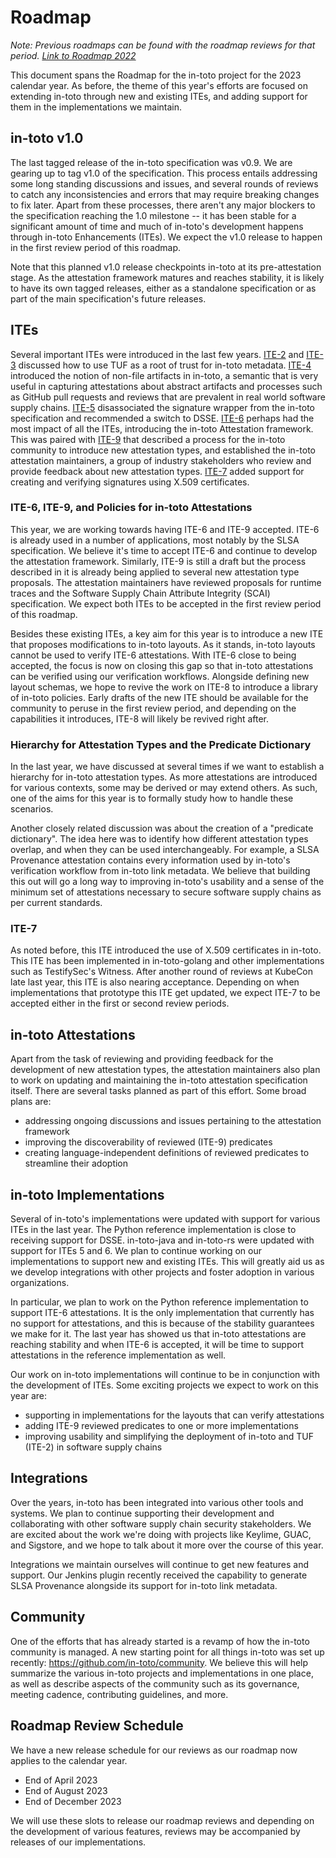 Roadmap
=======

_Note: Previous roadmaps can be found with the roadmap reviews for that period.
[Link to Roadmap 2022](/roadmap-reviews/2022/ROADMAP.md)_

This document spans the Roadmap for the in-toto project for the 2023 calendar
year. As before, the theme of this year's efforts are focused on extending
in-toto through new and existing ITEs, and adding support for them in the
implementations we maintain.

## in-toto v1.0

The last tagged release of the in-toto specification was v0.9. We are gearing
up to tag v1.0 of the specification. This process entails addressing some long
standing discussions and issues, and several rounds of reviews to catch any
inconsistencies and errors that may require breaking changes to fix later.
Apart from these processes, there aren't any major blockers to the
specification reaching the 1.0 milestone -- it has been stable for a significant
amount of time and much of in-toto's development happens through in-toto
Enhancements (ITEs). We expect the v1.0 release to happen in the first review
period of this roadmap.

Note that this planned v1.0 release checkpoints in-toto at its pre-attestation
stage. As the attestation framework matures and reaches stability, it is likely
to have its own tagged releases, either as a standalone specification or as part
of the main specification's future releases.

## ITEs

Several important ITEs were introduced in the last few years.
[ITE-2](https://github.com/in-toto/ITE/blob/master/ITE/2) and
[ITE-3](https://github.com/in-toto/ITE/blob/master/ITE/3)
discussed how to use TUF as a root of trust for in-toto metadata.
[ITE-4](https://github.com/in-toto/ITE/blob/master/ITE/4)
introduced the notion of non-file artifacts in in-toto, a semantic that is very
useful in capturing attestations about abstract artifacts and processes such as
GitHub pull requests and reviews that are prevalent in real world software
supply chains. [ITE-5](https://github.com/in-toto/ITE/blob/master/ITE/5)
disassociated the signature wrapper from the in-toto specification and
recommended a switch to DSSE.
[ITE-6](https://github.com/in-toto/ITE/blob/master/ITE/6) perhaps had the most
impact of all the ITEs, introducing the in-toto Attestation framework. This was
paired with [ITE-9](https://github.com/in-toto/ITE/blob/master/ITE/9) that
described a process for the in-toto community to introduce new attestation
types, and established the in-toto attestation maintainers, a group of industry
stakeholders who review and provide feedback about new attestation types.
[ITE-7](https://github.com/in-toto/ITE/blob/master/ITE/7) added support for
creating and verifying signatures using X.509 certificates.

### ITE-6, ITE-9, and Policies for in-toto Attestations

This year, we are working towards having ITE-6 and ITE-9 accepted. ITE-6 is
already used in a number of applications, most notably by the SLSA
specification. We believe it's time to accept ITE-6 and continue to develop the
attestation framework. Similarly, ITE-9 is still a draft but the process
described in it is already being applied to several new attestation type
proposals. The attestation maintainers have reviewed proposals for runtime
traces and the Software Supply Chain Attribute Integrity (SCAI) specification.
We expect both ITEs to be accepted in the first review period of this roadmap.

Besides these existing ITEs, a key aim for this year is to introduce a new ITE
that proposes modifications to in-toto layouts. As it stands, in-toto layouts
cannot be used to verify ITE-6 attestations. With ITE-6 close to being accepted,
the focus is now on closing this gap so that in-toto attestations can be
verified using our verification workflows. Alongside defining new layout
schemas, we hope to revive the work on ITE-8 to introduce a library of in-toto
policies. Early drafts of the new ITE should be available for the community to
peruse in the first review period, and depending on the capabilities it
introduces, ITE-8 will likely be revived right after.

### Hierarchy for Attestation Types and the Predicate Dictionary

In the last year, we have discussed at several times if we want to establish a
hierarchy for in-toto attestation types. As more attestations are introduced for
various contexts, some may be derived or may extend others. As such, one of the
aims for this year is to formally study how to handle these scenarios.

Another closely related discussion was about the creation of a "predicate
dictionary". The idea here was to identify how different attestation types
overlap, and when they can be used interchangeably. For example, a SLSA
Provenance attestation contains every information used by in-toto's verification
workflow from in-toto link metadata. We believe that building this out will go a
long way to improving in-toto's usability and a sense of the minimum set of
attestations necessary to secure software supply chains as per current
standards.

### ITE-7

As noted before, this ITE introduced the use of X.509 certificates in in-toto.
This ITE has been implemented in in-toto-golang and other implementations such
as TestifySec's Witness. After another round of reviews at KubeCon late last
year, this ITE is also nearing acceptance. Depending on when implementations
that prototype this ITE get updated, we expect ITE-7 to be accepted either in
the first or second review periods.

## in-toto Attestations

Apart from the task of reviewing and providing feedback for the development of
new attestation types, the attestation maintainers also plan to work on updating
and maintaining the in-toto attestation specification itself. There are several
tasks planned as part of this effort. Some broad plans are:
* addressing ongoing discussions and issues pertaining to the attestation
  framework
* improving the discoverability of reviewed (ITE-9) predicates
* creating language-independent definitions of reviewed predicates to streamline
  their adoption

## in-toto Implementations

Several of in-toto's implementations were updated with support for various ITEs
in the last year. The Python reference implementation is close to receiving
support for DSSE. in-toto-java and in-toto-rs were updated with support for ITEs
5 and 6. We plan to continue working on our implementations to support new and
existing ITEs. This will greatly aid us as we develop integrations with other
projects and foster adoption in various organizations.

In particular, we plan to work on the Python reference implementation to support
ITE-6 attestations. It is the only implementation that currently has no support
for attestations, and this is because of the stability guarantees we make for
it. The last year has showed us that in-toto attestations are reaching stability
and when ITE-6 is accepted, it will be time to support attestations in the
reference implementation as well.

Our work on in-toto implementations will continue to be in conjunction with the
development of ITEs. Some exciting projects we expect to work on this year are:
* supporting in implementations for the layouts that can verify attestations
* adding ITE-9 reviewed predicates to one or more implementations
* improving usability and simplifying the deployment of in-toto and TUF (ITE-2)
  in software supply chains

## Integrations

Over the years, in-toto has been integrated into various other tools and
systems. We plan to continue supporting their development and collaborating with
other software supply chain security stakeholders. We are excited about the work
we're doing with projects like Keylime, GUAC, and Sigstore, and we hope to talk
about it more over the course of this year.

Integrations we maintain ourselves will continue to get new features and
support. Our Jenkins plugin recently received the capability to generate SLSA
Provenance alongside its support for in-toto link metadata.

## Community

One of the efforts that has already started is a revamp of how the in-toto
community is managed. A new starting point for all things in-toto was set up
recently: https://github.com/in-toto/community. We believe this will help
summarize the various in-toto projects and implementations in one place, as well
as describe aspects of the community such as its governance, meeting cadence,
contributing guidelines, and more.

## Roadmap Review Schedule

We have a new release schedule for our reviews as our roadmap now applies to the
calendar year.

- End of April 2023
- End of August 2023
- End of December 2023

We will use these slots to release our roadmap reviews and depending on the
development of various features, reviews may be accompanied by releases of our
implementations.